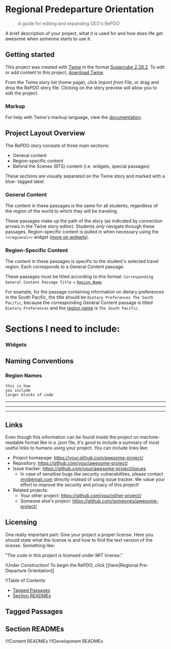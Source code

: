 # Regional Predeparture Orientation
>A guide for editing and expanding GEO's RePDO

A brief description of your project, what it is used for and how does life get 
awesome when someone starts to use it.

## Getting started
This project was created with [Twine](https://twinery.org/) in the format [Sugarcube 2.28.2](http://www.motoslave.net/sugarcube/2/#documentation). 
To edit or add content to this project, [download Twine](https://twinery.org/).

From the Twine story list (home page), click *Import from File*, or drag and drop 
the RePDO story file. Clicking on the story preview will allow you to edit the project.

### Markup
For help with Twine's markup language, view the [documentation](https://www.motoslave.net/sugarcube/2/docs/#markup).

## Project Layout Overview
The RePDO story consists of three main sections:
* General content
* Region-specific content
* Behind the Scenes (BTS) content (i.e. widgets, special passages)

These sections are visually separated on the Twine story and marked with a blue-
tagged label. 

### General Content
The content in these passages is the same for all students, regardless of the region of the 
world to which they will be traveling. 

These passages make up the path of the story (as indicated by connection arrows in the
Twine story editor). Students *only* navigate through these passages. Region-specific 
content is pulled in when necessary using the `<<regional>>` widget ([more on widgets](#widgets)).

### Region-Specific Content
The content in these passages is specific to the student's selected travel region. Each 
corresponds to a General Content passage.

These passages must be titled according to this format:
`Corresponding General Content Passage Title` + [`Region Name`](#region-names)

For example, for the passage containing information on dietary preferences in the South
Pacific, the title should be `Dietary Preferences The South Pacific`, because the
corresponding General Content passage is titled `Dietary Preferences` and the [region
name](#region-names) is `The South Pacific`.



# Sections I need to include:
### Widgets
## Naming Conventions
### Region Names


```shell
this is how 
you include
larger blocks of code
```

---
---
---


## Links

Even though this information can be found inside the project on machine-readable
format like in a .json file, it's good to include a summary of most useful
links to humans using your project. You can include links like:

- Project homepage: https://your.github.com/awesome-project/
- Repository: https://github.com/your/awesome-project/
- Issue tracker: https://github.com/your/awesome-project/issues
  - In case of sensitive bugs like security vulnerabilities, please contact
    my@email.com directly instead of using issue tracker. We value your effort
    to improve the security and privacy of this project!
- Related projects:
  - Your other project: https://github.com/your/other-project/
  - Someone else's project: https://github.com/someones/awesome-project/


## Licensing

One really important part: Give your project a proper license. Here you should
state what the license is and how to find the text version of the license.
Something like:

"The code in this project is licensed under MIT license."

!Under Construction!
To begin the RePDO, click [[here|Regional Pre-Departure Orientation]] 

!!Table of Contents 
* <a href="#tags">Tagged Passages</a>
* <a href="#readmes">Section READMEs</a>

<h2 id="tags">Tagged Passages</h2>

<h2 id="readmes">Section READMEs</h2>
!!!Content READMEs
!!!Development READMEs
